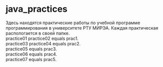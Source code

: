 # java_practices

Здесь находятся практические работы по учебной программе программирования в университете РТУ МИРЭА. 
Каждая практическая распологается в своей папке.                                                                                                                                    
practice01 practice02 equals prac1.                                                                                                                                                  
practice03 practice04 equals prac2.                                                                                                                                                   
practice05 equals prac3.                                                                                                                                                            
practice06 equals prac4.                                                                                                                                                            
practice07 equals prac5.
